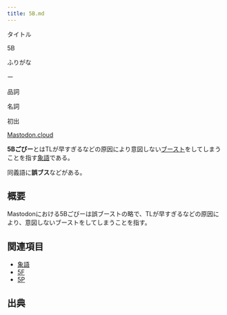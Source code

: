 ```yaml
---
title: 5B.md
---
```

<div>

タイトル

</div>

5B

ふりがな

ー

品詞

名詞

初出

[Mastodon.cloud](/Mastodon.cloud "Mastodon.cloud")

  

**5Bごびー**とはTLが早すぎるなどの原因により意図しない[ブースト](/%E3%83%96%E3%83%BC%E3%82%B9%E3%83%88 "ブースト")をしてしまうことを指す[象語](/%E8%B1%A1%E8%AA%9E "象語")である。

同義語に**誤ブス**などがある。

## 概要

Mastodonにおける5Bごびーは誤ブーストの略で、TLが早すぎるなどの原因により、意図しないブーストをしてしまうことを指す。

## 関連項目

-   [象語](/%E8%B1%A1%E8%AA%9E "象語")
-   [5F](/5F "5F")
-   [5P](/5P "5P (存在しないページ)")

## 出典

